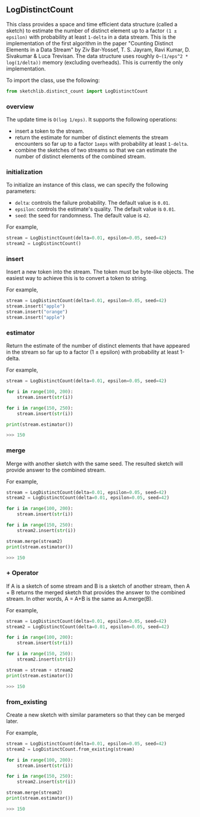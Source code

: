 ## LogDistinctCount

This class provides a space and time efficient data structure (called a sketch) to estimate the number of distinct element up to a factor `(1 ± epsilon)` with probability at least `1-delta` in a data stream. This is the implementation of the first algorithm in the paper "Counting Distinct Elements in a Data Stream" by Ziv Bar-Yossef, T. S. Jayram, Ravi Kumar, D. Sivakumar & Luca Trevisan. The data structure uses roughly `O~(1/eps^2 * log(1/delta))` memory (excluding overheads). This is currently the only implementation.


To import the class, use the following:

```python
from sketchlib.distinct_count import LogDistinctCount
```

### overview

The update time is `O(log 1/eps)`. It supports the following operations:

- insert a token to the stream.
- return the estimate for number of distinct elements the stream encounters so far up to a factor `1±eps` with probability at least `1-delta`.
- combine the sketches of two streams so that we can estimate the number of distinct elements of the combined stream.

### initialization

To initialize an instance of this class, we can specify the following parameters:

- `delta`: controls the failure probability. The default value is `0.01`.
- `epsilon`: controls the estimate's quality. The default value is `0.01`.
- `seed`: the seed for randomness. The default value is `42`.


For example,

```python
stream = LogDistinctCount(delta=0.01, epsilon=0.05, seed=42)
stream2 = LogDistinctCount()
```

### insert

Insert a new token into the stream. The token must be byte-like objects. The easiest way to achieve this is to convert a token to string.

For example,

```python
stream = LogDistinctCount(delta=0.01, epsilon=0.05, seed=42)
stream.insert("apple")
stream.insert("orange")
stream.insert("apple")
```

### estimator

Return the estimate of the number of distinct elements that have appeared in the stream so far up to a factor (1 ± epsilon) with probability at least 1-delta.

For example,

```python
stream = LogDistinctCount(delta=0.01, epsilon=0.05, seed=42)

for i in range(100, 200):
    stream.insert(str(i))

for i in range(150, 250):
    stream.insert(str(i))

print(stream.estimator())

>>> 150

```

### merge

Merge with another sketch with the same seed. The resulted sketch will provide answer to the combined stream.

For example,

```python
stream = LogDistinctCount(delta=0.01, epsilon=0.05, seed=42)
stream2 = LogDistinctCount(delta=0.01, epsilon=0.05, seed=42)

for i in range(100, 200):
    stream.insert(str(i))

for i in range(150, 250):
    stream2.insert(str(i))

stream.merge(stream2)
print(stream.estimator())

>>> 150

```

### + Operator

If A is a sketch of some stream and B is a sketch of another stream, then A + B returns the merged sketch that provides the answer to the combined stream. In other words, A = A+B is the same as A.merge(B). 

For example,

```python
stream = LogDistinctCount(delta=0.01, epsilon=0.05, seed=42)
stream2 = LogDistinctCount(delta=0.01, epsilon=0.05, seed=42)

for i in range(100, 200):
    stream.insert(str(i))

for i in range(150, 250):
    stream2.insert(str(i))

stream = stream + stream2
print(stream.estimator())

>>> 150

```

### from_existing 

Create a new sketch with similar parameters so that they can be merged later.

For example,

```python
stream = LogDistinctCount(delta=0.01, epsilon=0.05, seed=42)
stream2 = LogDistinctCount.from_existing(stream)

for i in range(100, 200):
    stream.insert(str(i))

for i in range(150, 250):
    stream2.insert(str(i))

stream.merge(stream2)
print(stream.estimator())

>>> 150

```